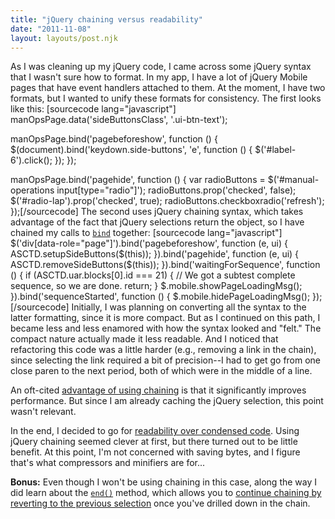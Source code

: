 ```yaml
---
title: "jQuery chaining versus readability"
date: "2011-11-08"
layout: layouts/post.njk
---
```


As I was cleaning up my jQuery code, I came across some jQuery syntax that I wasn't sure how to format. In my app, I have a lot of jQuery Mobile pages that have event handlers attached to them. At the moment, I have two formats, but I wanted to unify these formats for consistency. The first looks like this: \[sourcecode lang="javascript"\] manOpsPage.data('sideButtonsClass', '.ui-btn-text');

manOpsPage.bind('pagebeforeshow', function () { $(document).bind('keydown.side-buttons', 'e', function () { $('#label-6').click(); }); });

manOpsPage.bind('pagehide', function () { var radioButtons = $('#manual-operations input\[type="radio"\]'); radioButtons.prop('checked', false); $('#radio-lap').prop('checked', true); radioButtons.checkboxradio('refresh'); });\[/sourcecode\] The second uses jQuery chaining syntax, which takes advantage of the fact that jQuery selections return the object, so I have chained my calls to [`bind`](http://api.jquery.com/bind/) together: \[sourcecode lang="javascript"\] $('div\[data-role="page"\]').bind('pagebeforeshow', function (e, ui) { ASCTD.setupSideButtons($(this)); }).bind('pagehide', function (e, ui) { ASCTD.removeSideButtons($(this)); }).bind('waitingForSequence', function () { if (ASCTD.uar.blocks\[0\].id === 21) { // We got a subtest complete sequence, so we are done. return; } $.mobile.showPageLoadingMsg(); }).bind('sequenceStarted', function () { \$.mobile.hidePageLoadingMsg(); });\[/sourcecode\] Initially, I was planning on converting all the syntax to the latter formatting, since it is more compact. But as I continued on this path, I became less and less enamored with how the syntax looked and "felt." The compact nature actually made it less readable. And I noticed that refactoring this code was a little harder (e.g., removing a link in the chain), since selecting the link required a bit of precision--I had to get go from one close paren to the next period, both of which were in the middle of a line.

An oft-cited [advantage of using chaining](http://tobiasahlin.com/blog/quick-guide-chaining-in-jquery/) is that it significantly improves performance. But since I am already caching the jQuery selection, this point wasn't relevant.

In the end, I decided to go for [readability over condensed code](http://davidwalsh.name/javascript-short-code). Using jQuery chaining seemed clever at first, but there turned out to be little benefit. At this point, I'm not concerned with saving bytes, and I figure that's what compressors and minifiers are for...

**Bonus:** Even though I won't be using chaining in this case, along the way I did learn about the [`end()`](http://api.jquery.com/end/) method, which allows you to [continue chaining by reverting to the previous selection](http://www.tvidesign.co.uk/blog/improve-your-jquery-25-excellent-tips.aspx#tip10) once you've drilled down in the chain.
